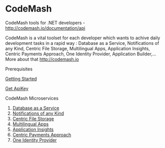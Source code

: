# CodeMash
CodeMash tools for .NET developers - <a target="_blank" href="http://codemash.io/documentation/api">http://codemash.io/documentation/api</a> 

CodeMash is a vital toolset for each developer which wants to achive daily development tasks in a rapid way : Database as a Service, Notifications of any Kind, Centric File Storage, Multilingual Apps, Application Insights, Centric Payments Approach, One Identity Provider, Application Builder,... More about that http://codemash.io

Prerequisites

[Getting Started](https://github.com/codemash-io/CodeMash.Net/blob/master/Getting%20started.md)

[Get ApiKey](https://github.com/codemash-io/CodeMash.Net/blob/master/Get%20ApiKey.md)

CodeMash Microservices

1. [Database as a Service](https://github.com/codemash-io/CodeMash.Net/blob/master/1.%20Database%20as%20a%20Service.md)
2. [Notifications of any Kind](https://github.com/codemash-io/CodeMash.Net/blob/master/2.%20Notifications%20of%20any%20Kind.md)
3. [Centric File Storage](https://github.com/codemash-io/CodeMash.Net/blob/master/3.%20Centric%20File%20Storage.md)
4. [Multilingual Apps](https://github.com/codemash-io/CodeMash.Net/blob/master/4.%20Multilingual%20Apps.md)
5. [Application Insights](https://github.com/codemash-io/CodeMash.Net/blob/master/5.%20Application%20Insights.md)
6. [Centric Payments Approach](https://github.com/codemash-io/CodeMash.Net/blob/master/6.%20Centric%20Payments%20Approach.md)
7. [One Identity Provider](https://github.com/codemash-io/CodeMash.Net/blob/master/7.%20One%20Identity%20Provider.md)